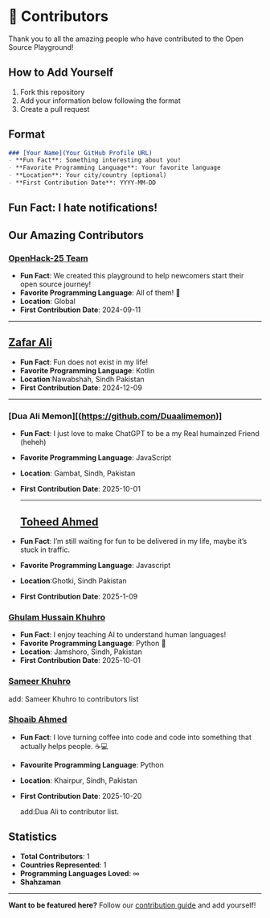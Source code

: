 # 🌟 Contributors

Thank you to all the amazing people who have contributed to the Open Source Playground! 

## How to Add Yourself

1. Fork this repository
2. Add your information below following the format
3. Create a pull request

## Format
```markdown
### [Your Name](Your GitHub Profile URL)
- **Fun Fact**: Something interesting about you!
- **Favorite Programming Language**: Your favorite language
- **Location**: Your city/country (optional)
- **First Contribution Date**: YYYY-MM-DD
```
Fun Fact: I hate notifications!
---

## Our Amazing Contributors

### [OpenHack-25 Team](https://github.com/OpenHack-25)
- **Fun Fact**: We created this playground to help newcomers start their open source journey!
- **Favorite Programming Language**: All of them! 🌈
- **Location**: Global
- **First Contribution Date**: 2024-09-11

---

  ## [Zafar Ali](https://github.com/zafar-Alee)
- **Fun Fact**: Fun does not exist in my life!
- **Favorite Programming Language**: Kotlin
- **Location**:Nawabshah, Sindh Pakistan
- **First Contribution Date**: 2024-12-09

---

### [Dua Ali Memon][(https://github.com/Duaalimemon)]
- **Fun Fact**: I just love to make ChatGPT to be a my Real humainzed Friend (heheh)
- **Favorite Programming Language**: JavaScript 
- **Location**: Gambat, Sindh, Pakistan
- **First Contribution Date**: 2025-10-01

  ---

  ## [Toheed Ahmed](https://github.com/Toheed-Ahmed)
- **Fun Fact**: I’m still waiting for fun to be delivered in my life, maybe it’s stuck in traffic.
- **Favorite Programming Language**: Javascript
- **Location**:Ghotki, Sindh Pakistan
- **First Contribution Date**: 2025-1-09

### [Ghulam Hussain Khuhro](https://github.com/ghulam-hussain-khuhro)
- **Fun Fact**: I enjoy teaching AI to understand human languages!
- **Favorite Programming Language**: Python 🐍
- **Location**: Jamshoro, Sindh, Pakistan
- **First Contribution Date**: 2025-10-01

### [Sameer Khuhro](https://github.com/sameerkhuhro)
add: Sameer Khuhro to contributors list

### [Shoaib Ahmed](https://github.com/shoaibahmedcs)
- **Fun Fact**: I love turning coffee into code and code into something that actually helps people. ☕💻
- **Favourite Programming Language**: Python
- **Location**: Khairpur, Sindh, Pakistan
- **First Contribution Date**: 2025-10-20

  add:Dua Ali to contributor list.

## Statistics

- **Total Contributors**: 1
- **Countries Represented**: 1
- **Programming Languages Loved**: ∞
- **Shahzaman**

---

**Want to be featured here?** Follow our [contribution guide](CONTRIBUTING.md) and add yourself!

